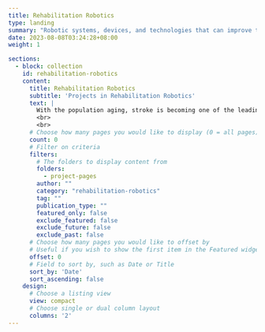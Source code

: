 ```yaml
---
title: Rehabilitation Robotics
type: landing
summary: "Robotic systems, devices, and technologies that can improve the motor functions of individuals with neurological disorders"
date: 2023-08-08T03:24:28+08:00
weight: 1

sections:
  - block: collection
    id: rehabilitation-robotics
    content:
      title: Rehabilitation Robotics
      subtitle: 'Projects in Rehabilitation Robotics'
      text: |
        With the population aging, stroke is becoming one of the leading causes of adult disability, such as gait impairment. Robots can overcome the limitations of manual therapy for rehabilitation. We are developing several novel robotic devices for gait rehabilitation and assistive that could potentially be used at community centres or home settings. Our robots are based on novel actuator and mechanical designs, sensing, and control methodology to achieve safer human robot interaction and control and can potentially offer better functional outcomes.
        <br>
        <br>
      # Choose how many pages you would like to display (0 = all pages)
      count: 0
      # Filter on criteria
      filters:
        # The folders to display content from
        folders:
          - project-pages
        author: ""
        category: "rehabilitation-robotics"
        tag: ""
        publication_type: ""
        featured_only: false
        exclude_featured: false
        exclude_future: false
        exclude_past: false
      # Choose how many pages you would like to offset by
      # Useful if you wish to show the first item in the Featured widget
      offset: 0
      # Field to sort by, such as Date or Title
      sort_by: 'Date'
      sort_ascending: false
    design:
      # Choose a listing view
      view: compact
      # Choose single or dual column layout
      columns: '2'
---
```

